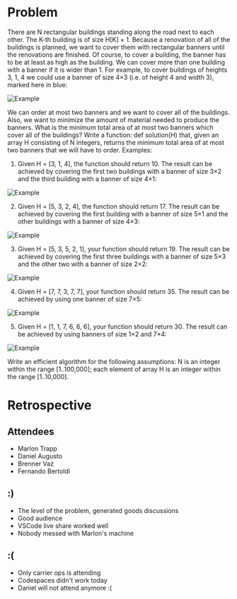 # Problem

There are N rectangular buildings standing along the road next to each other. The K-th building is of size H[K] × 1.
Because a renovation of all of the buildings is planned, we want to cover them with rectangular banners until the renovations are finished. Of course, to cover a building, the banner has to be at least as high as the building. We can cover more than one building with a banner if it is wider than 1.
For example, to cover buildings of heights 3, 1, 4 we could use a banner of size 4×3 (i.e. of height 4 and width 3), marked here in blue:

![Example](https://codility-frontend-prod.s3.amazonaws.com/media/task_static/cover_buildings/static/images/auto/e44e2d9f713b39f75c4705a664a24458.png)

We can order at most two banners and we want to cover all of the buildings. Also, we want to minimize the amount of material needed to produce the banners.
What is the minimum total area of at most two banners which cover all of the buildings?
Write a function:
def solution(H)
that, given an array H consisting of N integers, returns the minimum total area of at most two banners that we will have to order.
Examples:
1. Given H = [3, 1, 4], the function should return 10. The result can be achieved by covering the first two buildings with a banner of size 3×2 and the third building with a banner of size 4×1:


![Example](https://codility-frontend-prod.s3.amazonaws.com/media/task_static/cover_buildings/static/images/auto/15a3d076fc3d427d4aa6867e63116d39.png)

2. Given H = [5, 3, 2, 4], the function should return 17. The result can be achieved by covering the first building with a banner of size 5×1 and the other buildings with a banner of size 4×3:

![Example](https://codility-frontend-prod.s3.amazonaws.com/media/task_static/cover_buildings/static/images/auto/764950b9daed4087b2085b47bee4e473.png)

3. Given H = [5, 3, 5, 2, 1], your function should return 19. The result can be achieved by covering the first three buildings with a banner of size 5×3 and the other two with a banner of size 2×2:

![Example](https://codility-frontend-prod.s3.amazonaws.com/media/task_static/cover_buildings/static/images/auto/9410aa7fbd190c305a5757f856276d48.png)

4. Given H = [7, 7, 3, 7, 7], your function should return 35. The result can be achieved by using one banner of size 7×5:

![Example](https://codility-frontend-prod.s3.amazonaws.com/media/task_static/cover_buildings/static/images/auto/7ecbcaf2876fadfe435f4c99234bbcba.png)

5. Given H = [1, 1, 7, 6, 6, 6], your function should return 30. The result can be achieved by using banners of size 1×2 and 7×4:

![Example](https://codility-frontend-prod.s3.amazonaws.com/media/task_static/cover_buildings/static/images/auto/024fc0c5e7c3271a2f440a3c82482c5e.png)

Write an efficient algorithm for the following assumptions:
N is an integer within the range [1..100,000];
each element of array H is an integer within the range [1..10,000].


# Retrospective

## Attendees

- Marlon Trapp
- Daniel Augusto
- Brenner Vaz
- Fernando Bertoldi

## :)
- The level of the problem, generated goods discussions
- Good audience
- VSCode live share worked well
- Nobody messed with Marlon's machine

## :(
- Only carrier ops is attending
- Codespaces didn't work today
- Daniel will not attend anymore :(